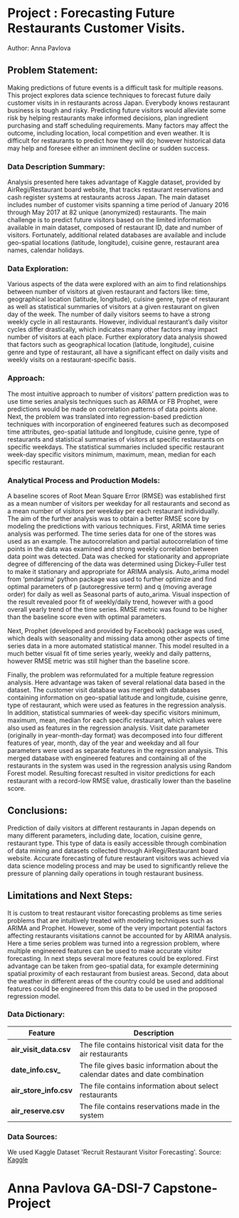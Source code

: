 # Project : Forecasting Future Restaurants Customer Visits.     
Author:  Anna Pavlova

## Problem Statement:
Making predictions of future events is a difficult task for multiple reasons. This project explores data science techniques to forecast future daily customer visits in in restaurants across Japan. Everybody knows restaurant business is tough and risky. Predicting future visitors would alleviate some risk by helping restaurants make informed decisions, plan ingredient purchasing and staff scheduling requirements. Many factors may affect the outcome, including location, local competition and even weather. It is difficult for restaurants to predict how they will do; however historical data may help and foresee either an imminent decline or sudden success.  

### Data Description Summary:
Analysis presented here takes advantage of Kaggle dataset, provided by AirRegi/Restaurant board website, that tracks restaurant reservations and cash register systems at restaurants across Japan. The main dataset includes number of customer visits spanning a time period of January 2016 through May 2017 at 82 unique (anonymized) restaurants. The main challenge is to predict future visitors based on the limited information available in main dataset, composed of restaurant ID, date and number of visitors. Fortunately, additional related databases are available and include geo-spatial locations (latitude, longitude), cuisine genre, restaurant area names, calendar holidays. 

### Data Exploration:
Various aspects of the data were explored with an aim to find relationships between number of visitors at given restaurant and factors like: time, geographical location (latitude, longitude), cuisine genre, type of restaurant as well as statistical summaries of visitors at a given restaurant on given day of the week. The number of daily visitors seems to have a strong weekly cycle in all restaurants. However, individual restaurant’s daily visitor cycles differ drastically, which indicates many other factors may impact number of visitors at each place. Further exploratory data analysis showed that factors such as geographical location (latitude, longitude), cuisine genre and type of restaurant, all have a significant effect on daily visits and weekly visits on a restaurant-specific basis. 

### Approach:
The most intuitive approach to number of visitors’ pattern prediction was to use time series analysis techniques such as ARIMA or FB Prophet, were predictions would be made on correlation patterns of data points alone. Next, the problem was translated into regression-based prediction techniques with incorporation of engineered features such as decomposed time attributes, geo-spatial latitude and longitude, cuisine genre, type of restaurants and statistical summaries of visitors at specific restaurants on specific weekdays. The statistical summaries included specific restaurant week-day specific visitors minimum, maximum, mean, median for each specific restaurant. 

### Analytical Process and Production Models:
A baseline scores of Root Mean Square Error (RMSE) was established first as a mean number of visitors per weekday for all restaurants and second as a mean number of visitors per weekday per each restaurant individually. The aim of the further analysis was to obtain a better RMSE score by modeling the predictions with various techniques.
First, ARIMA time series analysis was performed. The time series data for one of the stores was used as an example. The autocorrelation and partial autocorrelation of time points in the data was examined and strong weekly correlation between data point was detected.  Data was checked for stationarity and appropriate degree of differencing of the data was determined using Dickey-Fuller test to make it stationary and appropriate for ARIMA analysis.  Auto_arima model from ‘pmdarima’ python package was used to further optimize and find optimal parameters of p (autoregressive term) and q (moving average order) for daily as well as Seasonal parts of auto_arima. Visual inspection of the result revealed poor fit of weekly/daily trend, however with a good overall yearly trend of the time series. RMSE metric was found to be higher than the baseline score even with optimal parameters. 

Next, Prophet (developed and provided by Facebook) package was used, which deals with seasonality and missing data among other aspects of time series data in a more automated statistical manner. This model resulted in a much better visual fit of time series yearly, weekly and daily patterns, however RMSE metric was still higher than the baseline score. 

Finally, the problem was reformulated for a multiple feature regression analysis. Here advantage was taken of several relational data based in the dataset. The customer visit database was merged with databases containing information on geo-spatial latitude and longitude, cuisine genre, type of restaurant, which were used as features in the regression analysis. In addition, statistical summaries of week-day specific visitors minimum, maximum, mean, median for each specific restaurant, which values were also used as features in the regression analysis. Visit date parameter (originally in year-month-day format) was decomposed into four different features of year, month, day of the year and weekday and all four parameters were used as separate features in the regression analysis. This merged database with engineered features and containing all of the restaurants in the system was used in the regression analysis using Random Forest model. Resulting forecast resulted in visitor predictions for each restaurant with a record-low RMSE value, drastically lower than the baseline score. 

## Conclusions:
Prediction of daily visitors at different restaurants in Japan depends on many different parameters, including date, location, cuisine genre, restaurant type. This type of data is easily accessible through combination of data mining and datasets collected through AirRegi/Restaurant board website. Accurate forecasting of future restaurant visitors was achieved via data science modeling process and may be used to significantly relieve the pressure of planning daily operations in tough restaurant business. 

## Limitations and Next Steps:

It is custom to treat restaurant visitor forecasting problems as time series problems that are intuitively treated with modeling techniques such as ARIMA and Prophet.  However, some of the very important potential factors affecting restaurants visitations cannot be accounted for by ARIMA analysis. Here a time series problem was turned into a regression problem, where multiple engineered features can be used to make accurate visitor forecasting. In next steps several more features could be explored. First advantage can be taken from geo-spatial data, for example determining spatial proximity of each restaurant from busiest areas. Second, data about the weather in different areas of the country could be used and additional features could be engineered from this data to be used in the proposed regression model. 

### Data Dictionary:
|Feature|Description|
|---|---|
|**air_visit_data.csv**|The file contains historical visit data for the air restaurants| 
|**date_info.csv_**|The file gives basic information about the calendar dates and date combination| 
|**air_store_info.csv**|The file contains information about select restaurants| 
|**air_reserve.csv**|The file contains reservations made in the system| 

### Data Sources:

We used Kaggle Dataset 'Recruit Restaurant Visitor Forecasting'.
Source: 
[Kaggle](https://www.kaggle.com/c/recruit-restaurant-visitor-forecasting/data) 
                  
# Anna Pavlova GA-DSI-7 Capstone-Project
